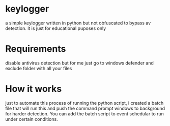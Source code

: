 # keylogger
a simple keylogger written in python but not obfuscated to bypass av detection. it is just for educational puposes only 
# Requirements 
disable antivirus detection but for me just go to windows defender and exclude folder with all your files
# How it works 
just to automate this process of running the python script, i created a batch file that will run this and push the command prompt windows to background for harder detection. 
You can add the batch script to event schedular to run under certain conditions.
